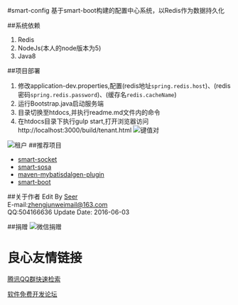 #smart-config
基于smart-boot构建的配置中心系统，以Redis作为数据持久化

##系统依赖
1. Redis
2. NodeJs(本人的node版本为5)
3. Java8

##项目部署
1. 修改application-dev.properties,配置(redis地址`spring.redis.host`)、(redis密码`spring.redis.password`)、(缓存名`redis.cacheName`)
2. 运行Bootstrap.java启动服务端
3. 目录切换至htdocs,并执行readme.md文件内的命令
4. 在htdocs目录下执行gulp start,打开浏览器访问http://localhost:3000/build/tenant.html
![键值对](kv.png)

![租户](tenant.png)
##推荐项目
- [smart-socket](http://u.720life.cn/g/3e7e8f170da15d1979f4c6b1321cc36bfd030e1b2558231b27bd05e4906159079c81dea6217c5d7843eaab09acad458c) 
- [smart-sosa](http://u.720life.cn/g/3e7e8f170da15d1979f4c6b1321cc36bfd030e1b2558231b27bd05e490615907c67702e7e2457c522a7e112800983fc2) 
- [maven-mybatisdalgen-plugin](http://u.720life.cn/g/3e7e8f170da15d1979f4c6b1321cc36bfd030e1b2558231b27bd05e490615907e8bb0e140cba03427f78e8618ef490adee8f6f1944e75f246eb6c6353cf9d6e0) 
- [smart-boot](http://u.720life.cn/g/3e7e8f170da15d1979f4c6b1321cc36bfd030e1b2558231b27bd05e490615907b14d4e30d5cb1432f67a5ce85d016f0a) 

##关于作者
Edit By [Seer](http://u.720life.cn/g/b1220a2a2f52f62e970b7e94fba7e966f1e27694fc29b34ffcdbdc016148415e8d45a497bb4b76ecd0930b0244cd9b33)   
E-mail:zhengjunweimail@163.com  
QQ:504166636 
Update Date: 2016-06-03

##捐赠
![微信捐赠](wx.png)


 # 良心友情链接

[腾讯QQ群快速检索](http://u.720life.cn/s/8cf73f7c)

[软件免费开发论坛](http://u.720life.cn/s/bbb01dc0)